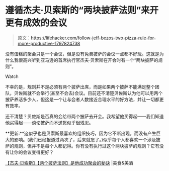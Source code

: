 # 遵循杰夫·贝索斯的“两块披萨法则”来开更有成效的会议

> 原文：<https://lifehacker.com/follow-jeff-bezos-two-pizza-rule-for-more-productive-1797824738>

没有蛋糕的聚会只是一个会议，但是没有免费披萨的会议一点都不好玩。这就是为什么我很高兴听到亚马逊的首席执行官杰夫·贝索斯在开会时有一个“两块披萨的规则”。

Watch

不幸的是，规则并不是必须有两个披萨出席，而是如果两个披萨不能满足整个团队，贝佐斯就不会举行(甚至不会去)会议。目前还不清楚贝佐斯认为他可以用两个披萨养活多少人，但这是一个让与会者人数接近合理水平的好方法，并让一切都更有效率。

还不清楚？贝佐斯是否真的会给带两个披萨去开会。我希望他买得起——我们知道他买得起——谈论披萨而不送货似乎很残忍。

**更新:**这似乎也是贝索斯最喜欢的组织技巧，因为它不断出现，而没有产生巨大的影响。(我们已经报道过两次了，后来就忘了。)似乎每个人都喜欢一个涉及披萨的规则，但并不是每个人都记得。你有没有执行过这个两块披萨的规则？它有没有让你的会议变得更好？

[【杰夫·贝索斯】【两个披萨法则】是他成功聚会的秘诀](http://www.foodandwine.com/news/jeff-bezos-two-pizza-rule) |美食&美酒